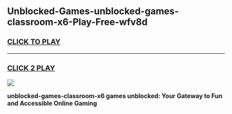 
## Unblocked-Games-unblocked-games-classroom-x6-Play-Free-wfv8d
<h3>
<a href="https://premium76.site?title=unblocked-games-classroom-x6&ref=09A">CLICK TO PLAY</a></h3>
<hr>

<h3>
<a href="https://premium76.site?title=unblocked-games-classroom-x6&ref=09A">CLICK 2 PLAY</a>
  
</h3>

<a href="https://premium76.site?title=unblocked-games-classroom-x6&ref=09A"><img src="https://clearcache.store/games.png"></a>


**unblocked-games-classroom-x6 games unblocked: Your Gateway to Fun and Accessible Online Gaming**

